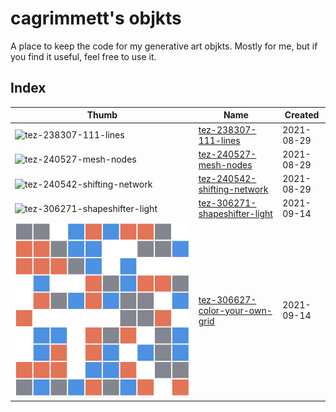 # cagrimmett's objkts
A place to keep the code for my generative art objkts. Mostly for me, but if you find it useful, feel free to use it.

## Index

| Thumb | Name | Created |
| ------ | ----------------- | ----------- |
| ![tez-238307-111-lines](/tez-238307-111-lines/thumbnail.gif) | [tez-238307-111-lines](/tez-238307-111-lines/) | 2021-08-29 |
| ![tez-240527-mesh-nodes](/tez-240527-mesh-nodes/thumbnail.gif) | [tez-240527-mesh-nodes](/tez-240527-mesh-nodes/) | 2021-08-29 |
| ![tez-240542-shifting-network](/tez-240542-shifting-network/thumbnail.gif) | [tez-240542-shifting-network](/tez-240542-shifting-network/) | 2021-08-29 |
| ![tez-306271-shapeshifter-light](/tez-306271-shapeshifter-light/thumbnail.gif) | [tez-306271-shapeshifter-light](tez-306271-shapeshifter-light) | 2021-09-14 |
| ![tez-306627-color-your-own-grid](/tez-306627-color-your-own-grid/thumbnail.png) | [tez-306627-color-your-own-grid](/tez-306627-color-your-own-grid/) | 2021-09-14 |